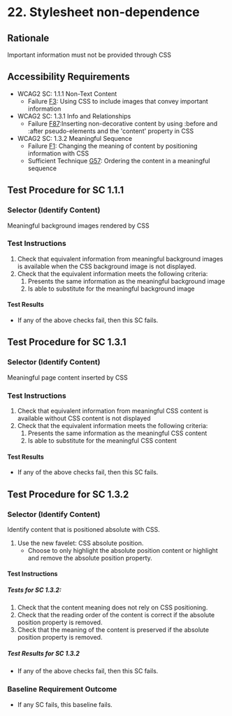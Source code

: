 # 22. Stylesheet non-dependence
## Rationale
Important information must not be provided through CSS

## Accessibility Requirements
- WCAG2 SC: 1.1.1 Non-Text Content
  - Failure [F3](https://www.w3.org/TR/WCAG20-TECHS/F3.html): Using CSS to include images that convey important information
- WCAG2 SC: 1.3.1 Info and Relationships
  - Failure [F87](https://www.w3.org/TR/WCAG20-TECHS/F87.html):Inserting non-decorative content by using :before and :after pseudo-elements and the &#39;content&#39; property in CSS
- WCAG2 SC: 1.3.2 Meaningful Sequence
  - Failure [F1](https://www.w3.org/TR/WCAG20-TECHS/F1.html): Changing the meaning of content by positioning information with CSS
  - Sufficient Technique [G57](https://www.w3.org/TR/WCAG20-TECHS/G57.html): Ordering the content in a meaningful sequence

## Test Procedure for SC 1.1.1
### Selector (Identify Content)
Meaningful background images rendered by CSS

### Test Instructions
1. Check that equivalent information from meaningful background images is available when the CSS background image is not displayed.
1. Check that the equivalent information meets the following criteria:
    1. Presents the same information as the meaningful background image
    1. Is able to substitute for the meaningful background image

#### Test Results
- If any of the above checks fail, then this SC fails.

## Test Procedure for SC 1.3.1
### Selector (Identify Content)
Meaningful page content inserted by CSS

### Test Instructions
1. Check that equivalent information from meaningful CSS content is available without CSS content is not displayed
1. Check that the equivalent information meets the following criteria:
    1. Presents the same information as the meaningful CSS content
    1. Is able to substitute for the meaningful CSS content

#### Test Results
- If any of the above checks fail, then this SC fails.

## Test Procedure for SC 1.3.2
### Selector (Identify Content)
Identify content that is positioned absolute with CSS.
1. Use the new favelet: CSS absolute position.
    - Choose to only highlight the absolute position content or highlight and remove the absolute position property.

#### Test Instructions
##### Tests for SC 1.3.2:
1. Check that the content meaning does not rely on CSS positioning.
2. Check that the reading order of the content is correct if the absolute position property is removed.
3. Check that the meaning of the content is preserved if the absolute position property is removed.

##### Test Results for SC 1.3.2
- If any of the above checks fail, then this SC fails.

### Baseline Requirement Outcome
- If any SC fails, this baseline fails.
